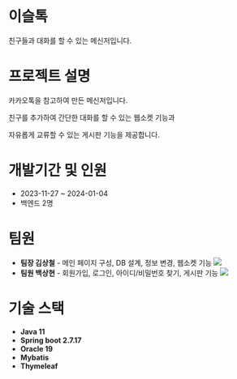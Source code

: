 # 이슬톡
친구들과 대화를 할 수 있는 메신저입니다.

# 프로젝트 설명
카카오톡을 참고하여 만든 메신저입니다.

친구를 추가하여 간단한 대화를 할 수 있는 웹소켓 기능과

자유롭게 교류할 수 있는 게시판 기능을 제공합니다.

# 개발기간 및 인원
- 2023-11-27 ~ 2024-01-04
- 백엔드 2명

# 팀원
- **팀장 김상철** - 메인 페이지 구성, DB 설계, 정보 변경, 웹소켓 기능 [<img src="https://img.shields.io/badge/github-181717?style=for-the-badge&logo=github&logoColor=white">](https://github.com/sc0315)
- **팀원 백상현** - 회원가입, 로그인, 아이디/비밀번호 찾기, 게시판 기능 [<img src="https://img.shields.io/badge/github-181717?style=for-the-badge&logo=github&logoColor=white">](https://github.com/bsh073737)

# 기술 스택
- **Java 11**
- **Spring boot 2.7.17**
- **Oracle 19**
- **Mybatis**
- **Thymeleaf**

